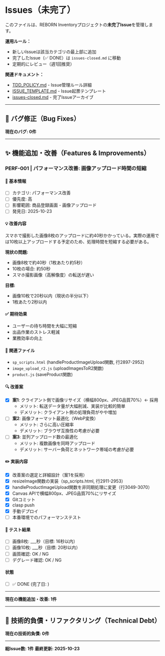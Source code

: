 # Issues（未完了）

このファイルは、REBORN Inventoryプロジェクトの**未完了Issue**を管理します。

**運用ルール：**
- 新しいIssueは該当カテゴリの最上部に追加
- 完了したIssue（✅ DONE）は `issues-closed.md` に移動
- 定期的にレビュー（週1回推奨）

**関連ドキュメント：**
- [TDD_POLICY.md](./TDD_POLICY.md) - Issue管理ルール詳細
- [ISSUE_TEMPLATE.md](./ISSUE_TEMPLATE.md) - Issue起票テンプレート
- [issues-closed.md](./issues-closed.md) - 完了Issueアーカイブ

---

## 🐛 バグ修正（Bug Fixes）

**現在のバグ: 0件**

---

## ✨ 機能追加・改善（Features & Improvements）

### PERF-001 | パフォーマンス改善: 画像アップロード時間の短縮

#### 📌 基本情報
- [ ] カテゴリ: パフォーマンス改善
- [ ] 優先度: 高
- [ ] 影響範囲: 商品登録画面 - 画像アップロード
- [ ] 発見日: 2025-10-23

#### 💡 改善内容
スマホで撮影した画像8枚のアップロードに約40秒かかっている。実際の運用では10枚以上アップロードする予定のため、処理時間を短縮する必要がある。

**現状の問題:**
- 画像8枚で約40秒（1枚あたり約5秒）
- 10枚の場合: 約50秒
- スマホ撮影画像（高解像度）の転送が遅い

**目標:**
- 画像10枚で20秒以内（現状の半分以下）
- 1枚あたり2秒以内

#### ✅ 期待効果
- ユーザーの待ち時間を大幅に短縮
- 出品作業のストレス軽減
- 業務効率の向上

#### 📍 関連ファイル
- `sp_scripts.html` (handleProductImageUpload関数, 行2897-2952)
- `image_upload_r2.js` (uploadImagesToR2関数)
- `product.js` (saveProduct関数)

#### 🔍 改善案
- [x] **案1**: クライアント側で画像リサイズ（横幅800px、JPEG品質70%）← 採用
  - メリット: 転送データ量が大幅削減、実装が比較的簡単
  - デメリット: クライアント側の処理負荷がやや増加
- [ ] **案2**: 画像フォーマット最適化（WebP変換）
  - メリット: さらに高い圧縮率
  - デメリット: ブラウザ互換性の考慮が必要
- [ ] **案3**: 並列アップロード数の最適化
  - メリット: 複数画像を同時アップロード
  - デメリット: サーバー負荷とネットワーク帯域の考慮が必要

#### ✏️ 実装内容
- [x] 改善案の選定と詳細設計（案1を採用）
- [x] resizeImage関数の実装（sp_scripts.html, 行2911-2953）
- [x] handleProductImageUpload関数を非同期処理に変更（行3049-3070）
- [x] Canvas APIで横幅800px、JPEG品質70%にリサイズ
- [x] Gitコミット
- [x] clasp push
- [x] 手動デプロイ
- [ ] 本番環境でのパフォーマンステスト

#### 📝 テスト結果
- [ ] 画像8枚: ___秒（目標: 16秒以内）
- [ ] 画像10枚: ___秒（目標: 20秒以内）
- [ ] 画質確認: OK / NG
- [ ] デグレード確認: OK / NG

#### 状態
- [ ] ✅ DONE (完了日: )

---

**現在の機能追加・改善: 1件**

---

## 🔧 技術的負債・リファクタリング（Technical Debt）

**現在の技術的負債: 0件**

---

**総Issue数: 1件**
**最終更新: 2025-10-23**
